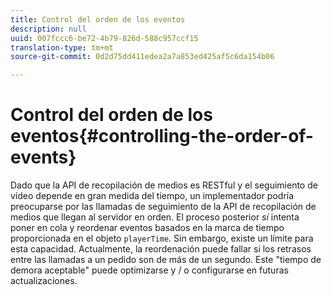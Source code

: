 ```yaml
---
title: Control del orden de los eventos
description: null
uuid: 007fccc6-be72-4b79-826d-588c957ccf15
translation-type: tm+mt
source-git-commit: 0d2d75dd411edea2a7a853ed425af5c6da154b06

---
```



# Control del orden de los eventos{#controlling-the-order-of-events}

Dado que la API de recopilación de medios es RESTful y el seguimiento de vídeo depende en gran medida del tiempo, un implementador podría preocuparse por las llamadas de seguimiento de la API de recopilación de medios que llegan al servidor en orden. El proceso posterior *sí* intenta poner en cola y reordenar eventos basados en la marca de tiempo proporcionada en el objeto `playerTime`. Sin embargo, existe un límite para esta capacidad. Actualmente, la reordenación puede fallar si los retrasos entre las llamadas a un pedido son de más de un segundo. Este "tiempo de demora aceptable" puede optimizarse y / o configurarse en futuras actualizaciones.
